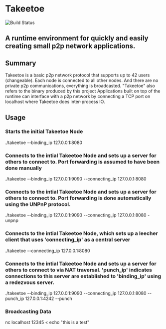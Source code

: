 # Takeetoe
![Build Status](https://www.travis-ci.com/Mimerme/takeetoes.svg?branch=master)
## A runtime environment for quickly and easily creating small p2p network applications. 

## Summary
Takeetoe is a basic p2p network protocol that supports up to 42 users (changeable). Each node is connected to all other nodes. And there are no private p2p communications, everything is broadcasted.
"Takeetoe" also refers to the binary produced by this project
Applications built on top of the runtime can interface with a p2p network by connecting a TCP port on localhost where Takeetoe does inter-process IO.

## Usage
### Starts the initial Takeetoe Node
./takeetoe --binding_ip 127.0.0.1:8080

### Connects to the intial Takeetoe Node and sets up a server for others to connect to. Port forwarding is assumed to have been done manually
./takeetoe --binding_ip 127.0.0.1:9090 --connecting_ip 127.0.0.1:8080

### Connects to the intial Takeetoe Node and sets up a server for others to connect to. Port forwarding is done automatically using the UNPnP protocol.
./takeetoe --binding_ip 127.0.0.1:9090 --connecting_ip 127.0.0.1:8080 -unpnp

### Connects to the intial Takeetoe Node, which sets up a leecher client that uses 'connecting_ip' as a central server
./takeetoe --connecting_ip 127.0.0.1:8080

### Connects to the intial Takeetoe Node and sets up a server for others to connect to via NAT traversal. 'punch_ip' indicates connections to this server are established to 'binding_ip' using a redezvous server.
./takeetoe --binding_ip 127.0.0.1:9090 --connecting_ip 127.0.0.1:8080 --punch_ip 127.0.0.1:4242 --punch

### Broadcasting Data
nc localhost 12345 < echo "this is a test"
